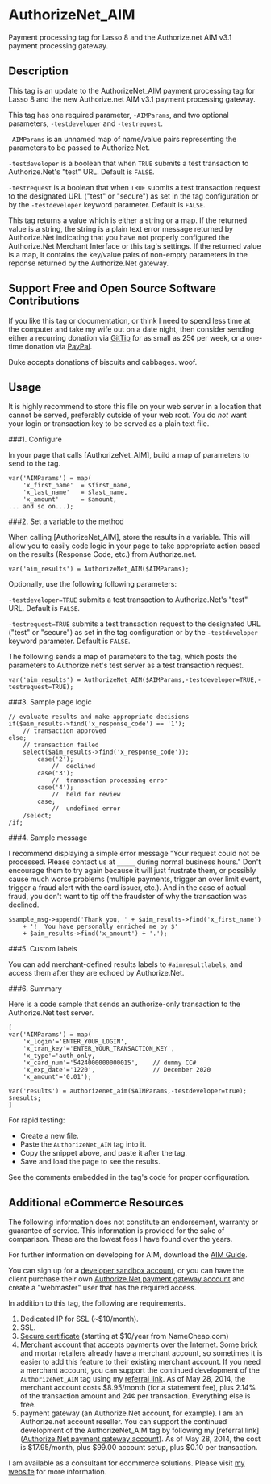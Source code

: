 AuthorizeNet_AIM
================

Payment processing tag for Lasso 8 and the Authorize.net AIM v3.1 payment processing gateway.

Description
-----------

This tag is an update to the AuthorizeNet_AIM payment processing tag for Lasso 8 and the new Authorize.net AIM v3.1 payment processing gateway.

This tag has one required parameter, `-AIMParams`, and two optional parameters, `-testdeveloper` and `-testrequest`.

`-AIMParams` is an unnamed map of name/value pairs representing the parameters to be passed to Authorize.Net.

`-testdeveloper` is a boolean that when `TRUE` submits a test transaction to Authorize.Net's "test" URL.  Default is `FALSE`.

`-testrequest` is a boolean that when `TRUE` submits a test transaction request to the designated URL ("test" or "secure") as set in the tag configuration or by the `-testdeveloper` keyword parameter.  Default is `FALSE`.

This tag returns a value which is either a string or a map.  If the returned value is a string, the string is a plain text error message returned by Authorize.Net indicating that you have not properly configured the Authorize.Net Merchant Interface or this tag's settings.  If the returned value is a map, it contains the key/value pairs of non-empty parameters in the reponse returned by the Authorize.Net gateway.

Support Free and Open Source Software Contributions
---------------------------------------------------

If you like this tag or documentation, or think I need to spend less time at the computer and take my wife out on a date night, then consider sending either a recurring donation via [GitTip](https://www.gittip.com/stevepiercy/) for as small as 25¢ per week, or a one-time donation via [PayPal](https://www.paypal.com/cgi-bin/webscr?cmd=_donations&business=web%40stevepiercy%2ecom&lc=US&item_name=Steve%20Piercy%20%2d%20Website%20Builder&item_number=spwb&currency_code=USD&bn=PP%2dDonationsBF%3adonate_now%2epng%3aNonHosted).

Duke accepts donations of biscuits and cabbages.  woof.


Usage
-----

It is highly recommend to store this file on your web server in a location that cannot be served, preferably outside of your web root.  You do *not* want your login or transaction key to be served as a plain text file.

###1. Configure

In your page that calls [AuthorizeNet_AIM], build a map of parameters to send to the tag.

    var('AIMParams') = map(
        'x_first_name'	= $first_name,
        'x_last_name'	= $last_name,
        'x_amount'		= $amount,
    ... and so on...);

###2. Set a variable to the method

When calling [AuthorizeNet_AIM], store the results in a variable.  This will allow you to easily code logic in your page to take appropriate action based on the results (Response Code, etc.) from Authorize.net.

    var('aim_results') = AuthorizeNet_AIM($AIMParams);

Optionally, use the following following parameters:

`-testdeveloper=TRUE` submits a test transaction to Authorize.Net's "test" URL.  Default is `FALSE`.

`-testrequest=TRUE` submits a test transaction request to the designated URL ("test" or "secure") as set in the tag configuration or by the `-testdeveloper` keyword parameter.  Default is `FALSE`.

The following sends a map of parameters to the tag, which posts the parameters to Authorize.net's test server as a test transaction request.

	var('aim_results') = AuthorizeNet_AIM($AIMParams,-testdeveloper=TRUE,-testrequest=TRUE);

###3. Sample page logic

    // evaluate results and make appropriate decisions
    if($aim_results->find('x_response_code') == '1');
        // transaction approved
    else;
        // transaction failed
        select($aim_results->find('x_response_code'));
            case('2');
                //  declined
            case('3');
                //  transaction processing error
            case('4');
                //  held for review
            case;
                //  undefined error
        /select;
    /if;

###4. Sample message

I recommend displaying a simple error message "Your request could not be processed.  Please contact us at `_____` during normal business hours."  Don't encourage them to try again because it will just frustrate them, or possibly cause much worse problems (multiple payments, trigger an over limit event, trigger a fraud alert with the card issuer, etc.).  And in the case of actual fraud, you don't want to tip off the fraudster of why the transaction was declined.

    $sample_msg->append('Thank you, ' + $aim_results->find('x_first_name')
        + '!  You have personally enriched me by $'
        + $aim_results->find('x_amount') + '.');

###5. Custom labels

You can add merchant-defined results labels to `#aimresultlabels`, and access them after they are echoed by Authorize.Net.

###6. Summary

Here is a code sample that sends an authorize-only transaction to the Authorize.Net test server.

    [
    var('AIMParams') = map(
        'x_login'='ENTER_YOUR_LOGIN',
        'x_tran_key'='ENTER_YOUR_TRANSACTION_KEY',
        'x_type'='auth_only,
        'x_card_num'='5424000000000015',    // dummy CC#
        'x_exp_date'='1220',                // December 2020
        'x_amount'='0.01');

    var('results') = authorizenet_aim($AIMParams,-testdeveloper=true);
    $results;
    ]

For rapid testing:

* Create a new file.
* Paste the `AuthorizeNet_AIM` tag into it.
* Copy the snippet above, and paste it after the tag.
* Save and load the page to see the results.

See the comments embedded in the tag's code for proper configuration.

Additional eCommerce Resources
------------------------------

The following information does not constitute an endorsement, warranty or guarantee of service.  This information is provided for the sake of comparison.  These are the lowest fees I have found over the years.

For further information on developing for AIM, download the [AIM Guide](http://www.authorize.net/support/AIM_guide.pdf).

You can sign up for a [developer sandbox account](https://developer.authorize.net/sandbox/), or you can have the client purchase their own [Authorize.Net payment gateway account](https://ems.authorize.net/oap/home.aspx?SalesRepID=39&ResellerID=11937) and create a "webmaster" user that has the required access.

In addition to this tag, the following are requirements.

1. Dedicated IP for SSL (~$10/month).
1. SSL.
1. [Secure certificate](http://www.namecheap.com/?aff=26253) (starting at $10/year from NameCheap.com)
1. [Merchant account](http://www.takecardstoday.com/index.php?partner=100434) that accepts payments over the Internet.  Some brick and mortar retailers already have a merchant account, so sometimes it is easier to add this feature to their existing merchant account.  If you need a merchant account, you can support the continued development of the `AuthorizeNet_AIM` tag using my [referral link](http://www.takecardstoday.com/index.php?partner=100434). As of May 28, 2014, the merchant account costs $8.95/month (for a statement fee), plus 2.14% of the transaction amount and 24¢ per transaction.  Everything else is free.
1. payment gateway (an Authorize.Net account, for example). I am an Authorize.net account reseller. You can support the continued development of the AuthorizeNet_AIM tag by following my [referral link]([Authorize.Net payment gateway account](https://ems.authorize.net/oap/home.aspx?SalesRepID=39&ResellerID=11937)). As of May 28, 2014, the cost is $17.95/month, plus $99.00 account setup, plus $0.10 per transaction.

I am available as a consultant for ecommerce solutions.  Please visit [my website](http://www.stevepiercy.com/services/) for more information.

